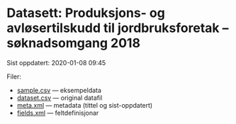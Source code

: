 # Datasett: 	Produksjons- og avløsertilskudd til jordbruksforetak – søknadsomgang 2018
 Sist oppdatert: 2020-01-08 09:45

 Filer:
 - [sample.csv](sample.csv) — eksempeldata
 - [dataset.csv](dataset.csv) — original datafil
 - [meta.xml](meta.xml) — metadata (tittel og sist-oppdatert)
 - [fields.xml](fields.xml) — feltdefinisjonar

